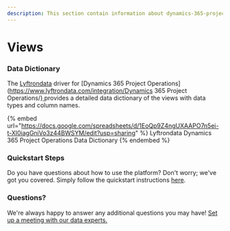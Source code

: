 ```yaml
---
description: This section contain information about dynamics-365-project-operations connector views information
---
```


# Views

### Data Dictionary

The [Lyftrondata](https://www.lyftrondata.com/) driver for [Dynamics 365 Project Operations](https://www.lyftrondata.com/integration/Dynamics 365 Project Operations/)[ ](https://www.lyftrondata.com/integration/dynamics-365-project-operations/)provides a detailed data dictionary of the views with data types and column names.

{% embed url="https://docs.google.com/spreadsheets/d/1EoQp9Z4ngUXAAPO7n5ei-t-Xl0iagGniVo3z44BWSYM/edit?usp=sharing" %}
Lyftrondata Dynamics 365 Project Operations Data Dictionary
{% endembed %}

### Quickstart Steps

Do you have questions about how to use the platform? Don't worry; we've got you covered. Simply follow the quickstart instructions [here](../../../../quickstart-steps.md).

### Questions? <a href="#questions" id="questions"></a>

We're always happy to answer any additional questions you may have! [Set up a meeting with our data experts.](https://www.lyftrondata.com/book-a-meeting/)


